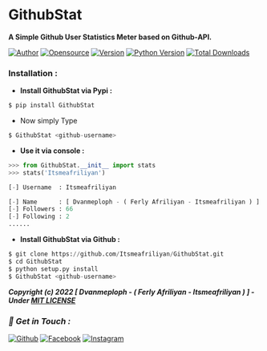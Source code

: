 # GithubStat
**A Simple Github User Statistics Meter based on Github-API.**

[![Author](https://img.shields.io/badge/Author-Ferl--Afriliyan-blue)](https://github.com/htr-tech)
[![Opensource](https://img.shields.io/badge/Open%20Source-Yes-green)](#)
[![Version](https://badge.fury.io/py/GithubStat.svg)](https://badge.fury.io/py/GithubStat)
[![Python Version](https://img.shields.io/pypi/pyversions/GithubStat.svg)](https://pypi.org/project/check-python-versions)
[![Total Downloads](https://pepy.tech/badge/GithubStat)](https://pepy.tech/project/GithubStat)

### Installation :

- **Install GithubStat via Pypi :**
```python
$ pip install GithubStat
```
- Now simply Type 
```python
$ GithubStat <github-username>
```
- **Use it via console :**
```python
>>> from GithubStat.__init__ import stats
>>> stats('Itsmeafriliyan')

[-] Username  : Itsmeafriliyan

[-] Name      : [ Dvanmeploph - ( Ferly Afriliyan - Itsmeafriliyan ) ] -
[-] Followers : 66
[-] Following : 2
......
```
- **Install GithubStat via Github :**
```python
$ git clone https://github.com/Itsmeafriliyan/GithubStat.git
$ cd GithubStat
$ python setup.py install
$ GithubStat <github-username>
```

***Copyright (c) 2022 [ Dvanmeploph - ( Ferly Afriliyan - Itsmeafriliyan ) ] - Under [MIT LICENSE](https://github.com/Itsmeafriliyan/GithubStat/blob/master/LICENSE#L1)***

### *📡 Get in Touch :*
[![Github](https://img.shields.io/badge/Github-525252?style=for-the-badge&logo=github)](https://github.com/htr-tech)
[![Facebook](https://img.shields.io/badge/Facebook-3b5998?style=for-the-badge&logo=facebook)](https://fb.com/freya.xyz)
[![Instagram](https://img.shields.io/badge/Instagram-8a3ab9?style=for-the-badge&logo=instagram)](https://www.instagram.com/afriliyanferlly_shishigami)

